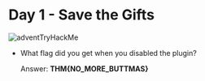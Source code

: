 # Day 1 - Save the Gifts

![adventTryHackMe](https://user-images.githubusercontent.com/51766689/144512518-c7fe8bdd-197b-4913-aaf9-12d6a2afdce6.PNG)



* What flag did you get when you disabled the plugin?

    Answer: **THM{NO_MORE_BUTTMAS}**
 
